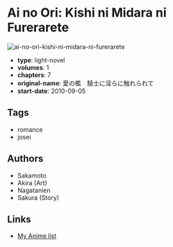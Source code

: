 # Ai no Ori: Kishi ni Midara ni Furerarete

![ai-no-ori-kishi-ni-midara-ni-furerarete](https://cdn.myanimelist.net/images/manga/3/182041.jpg)

-   **type**: light-novel
-   **volumes**: 1
-   **chapters**: 7
-   **original-name**: 愛の檻　騎士に淫らに触れられて
-   **start-date**: 2010-09-05

## Tags

-   romance
-   josei

## Authors

-   Sakamoto
-   Akira (Art)
-   Nagatanien
-   Sakura (Story)

## Links

-   [My Anime list](https://myanimelist.net/manga/100491/Ai_no_Ori__Kishi_ni_Midara_ni_Furerarete)
